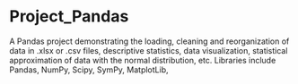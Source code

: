 # Project_Pandas
A Pandas project demonstrating the loading, cleaning and reorganization of data in .xlsx or .csv files, descriptive statistics, data visualization, statistical approximation of data with the normal distribution, etc. Libraries include Pandas, NumPy, Scipy, SymPy, MatplotLib,
